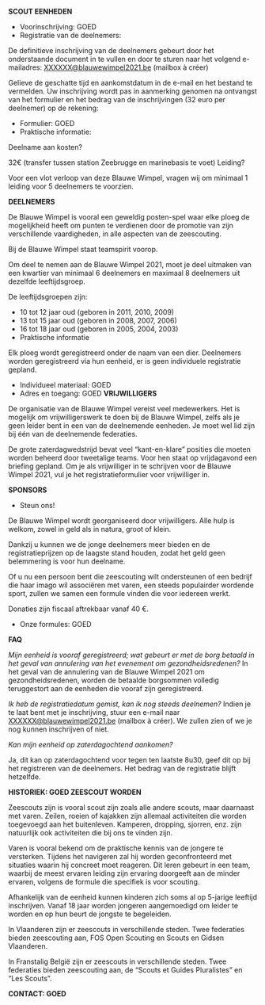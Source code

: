 ﻿**SCOUT EENHEDEN** 

- Voorinschrijving: GOED
- Registratie van de deelnemers:

De definitieve inschrijving van de deelnemers gebeurt door het onderstaande document in te vullen en door te sturen naar het volgend e-mailadres: XXXXXX@blauwewimpel2021.be (mailbox à créer)

Gelieve de geschatte tijd en aankomstdatum in de e-mail en het bestand te vermelden. Uw inschrijving wordt pas in aanmerking genomen na ontvangst van het formulier en het bedrag van de inschrijvingen (32 euro per deelnemer) op de rekening:

- Formulier: GOED
- Praktische informatie:

Deelname aan kosten?

32€ (transfer tussen station Zeebrugge en marinebasis te voet) Leiding?

Voor een vlot verloop van deze Blauwe Wimpel, vragen wij om minimaal 1 leiding voor 5 deelnemers te voorzien.

**DEELNEMERS**

De Blauwe Wimpel is vooral een geweldig posten-spel waar elke ploeg de mogelijkheid heeft om punten te verdienen door de promotie van zijn verschillende vaardigheden, in alle aspecten van de zeescouting.

Bij de Blauwe Wimpel staat teamspirit voorop.

Om deel te nemen aan de Blauwe Wimpel 2021, moet je deel uitmaken van een kwartier van minimaal 6 deelnemers en maximaal 8 deelnemers uit dezelfde leeftijdsgroep.

De leeftijdsgroepen zijn:

- 10 tot 12 jaar oud (geboren in 2011, 2010, 2009)
- 13 tot 15 jaar oud (geboren in 2008, 2007, 2006)
- 16 tot 18 jaar oud (geboren in 2005, 2004, 2003)
- Praktische informatie

Elk ploeg wordt geregistreerd onder de naam van een dier. Deelnemers worden geregistreerd via hun eenheid, er is geen individuele registratie gepland.

- Individueel materiaal: GOED
- Adres en toegang: GOED **VRIJWILLIGERS**

De organisatie van de Blauwe Wimpel vereist veel medewerkers. Het is mogelijk om vrijwilligerswerk te doen bij de Blauwe Wimpel, zelfs als je geen leider bent in een van de deelnemende eenheden. Je moet wel lid zijn bij één van de deelnemende federaties.

De grote zaterdagwedstrijd bevat veel “kant-en-klare” posities die moeten worden beheerd door tweetalige teams. Voor hen staat op vrijdagavond een briefing gepland. Om je als vrijwilliger in te schrijven voor de Blauwe Wimpel 2021, vul je het registratieformulier voor vrijwilliger in.

**SPONSORS**

- Steun ons!

De Blauwe Wimpel wordt georganiseerd door vrijwilligers. Alle hulp is welkom, zowel in geld als in natura, groot of klein.

Dankzij u kunnen we de jonge deelnemers meer bieden en de registratieprijzen op de laagste stand houden, zodat het geld geen belemmering is voor hun deelname.

Of u nu een persoon bent die zeescouting wilt ondersteunen of een bedrijf die haar imago wil associëren met varen, een steeds populairder wordende sport, zullen we samen een formule vinden die voor iedereen werkt.

Donaties zijn fiscaal aftrekbaar vanaf 40 €.

- Onze formules: GOED

**FAQ** 

*Mijn eenheid is vooraf geregistreerd; wat gebeurt er met de borg betaald in het geval van annulering van het evenement om gezondheidsredenen?* In het geval van de annulering van de Blauwe Wimpel 2021 om gezondheidsredenen, worden de betaalde borgsommen volledig teruggestort aan de eenheden die vooraf zijn geregistreerd.

*Ik heb de registratiedatum gemist, kan ik nog steeds deelnemen?* Indien je te laat bent met je inschrijving, stuur een e-mail naar XXXXXX@blauwewimpel2021.be (mailbox à créer). We zullen zien of we je nog kunnen inschrijven of niet.

*Kan mijn eenheid op zaterdagochtend aankomen?*

Ja, dit kan op zaterdagochtend voor tegen ten laatste 8u30, geef dit op bij het registreren van de deelnemers. Het bedrag van de registratie blijft hetzelfde.

**HISTORIEK: GOED ZEESCOUT WORDEN** 

Zeescouts zijn is vooral scout zijn zoals alle andere scouts, maar daarnaast met varen. Zeilen, roeien of kajakken zijn allemaal activiteiten die worden toegevoegd aan het buitenleven. Kamperen, dropping, sjorren, enz. zijn natuurlijk ook activiteiten die bij ons te vinden zijn.

Varen is vooral bekend om de praktische kennis van de jongere te versterken. Tijdens het navigeren zal hij worden geconfronteerd met situaties waarin hij concreet moet reageren. Dit leren gebeurt in een team, waarbij de meest ervaren leiding zijn ervaring doorgeeft aan de minder ervaren, volgens de formule die specifiek is voor scouting.

Afhankelijk van de eenheid kunnen kinderen zich soms al op 5-jarige leeftijd inschrijven. Vanaf 18 jaar worden jongeren aangemoedigd om leider te worden en op hun beurt de jongste te begeleiden.

In Vlaanderen zijn er zeescouts in verschillende steden. Twee federaties bieden zeescouting aan, FOS Open Scouting en Scouts en Gidsen Vlaanderen.

In Franstalig België zijn er zeescouts in verschillende steden. Twee federaties bieden zeescouting aan, de “Scouts et Guides Pluralistes” en “Les Scouts”.

**CONTACT: GOED**
